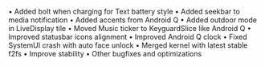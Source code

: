 • Added bolt when charging for Text battery style
• Added seekbar to media notification
• Added accents from Android Q
• Added outdoor mode in LiveDisplay tile
• Moved Music ticker to KeyguardSlice like Android Q
• Improved statusbar icons alignment 
• Improved Android Q clock
• Fixed SystemUI crash with auto face unlock
• Merged kernel with latest stable f2fs
• Improve stability
• Other bugfixes and optimizations
